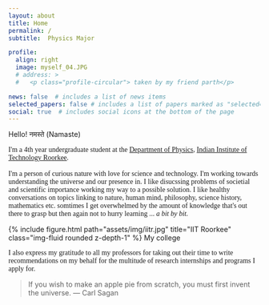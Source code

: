```yaml
---
layout: about
title: Home
permalink: /
subtitle:  Physics Major

profile:
  align: right 
  image: myself_04.JPG
  # address: >
  #   <p class="profile-circular"> taken by my friend parth</p>

news: false  # includes a list of news items
selected_papers: false # includes a list of papers marked as "selected={true}"
social: true  # includes social icons at the bottom of the page
---
```



Hello! नमस्ते (Namaste) <br> 

<p style="font-family:Dancing Script, cursive">
  I'm a 4th year undergraduate student at the <a href="https://ph.iitr.ac.in/departments/PH/pages/index.html">Department of Physics</a>, <a href="https://new.iitr.ac.in/">Indian Institute of Technology Roorkee</a>. <br> <br> I'm a person of curious nature with love for science and technology. I'm working towards understanding the universe and our presence in. I like disucssing problems of societial and scientific importance working my way to a possible solution. I like healthy conversations on topics linking to nature, human mind, philosophy, science history, mathematics etc. somtimes I get overwhelmed by the amount of knowledge that's out there to grasp but then again not to hurry learning ... <i>a bit by bit.</i> 
</p>

<div class="row justify-content-sm">
    <div class="col-sm-6  mt-3 mt-md-0">
        {% include figure.html path="assets/img/iitr.jpg" title="IIT Roorkee" class="img-fluid rounded z-depth-1" %}
      My college
    </div>
</div>

<p class="header-bar" style="font-family:Dancing Script, cursive">
  I also express my gratitude to all my professors for taking out their time to write recommendations on my behalf for the multitude of research internships and programs I apply for.
</p>

<blockquote> 
  If you wish to make an apple pie from scratch, you must first invent the universe. ― Carl Sagan
</blockquote>
